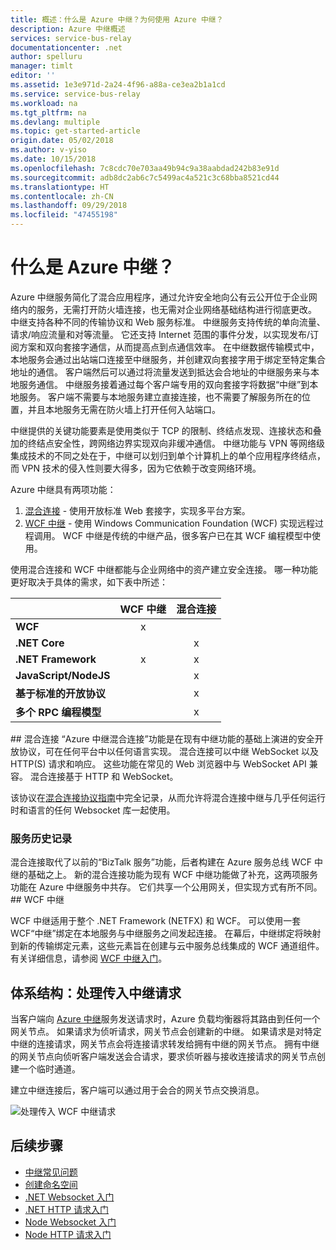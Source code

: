 ```yaml
---
title: 概述：什么是 Azure 中继？为何使用 Azure 中继？
description: Azure 中继概述
services: service-bus-relay
documentationcenter: .net
author: spelluru
manager: timlt
editor: ''
ms.assetid: 1e3e971d-2a24-4f96-a88a-ce3ea2b1a1cd
ms.service: service-bus-relay
ms.workload: na
ms.tgt_pltfrm: na
ms.devlang: multiple
ms.topic: get-started-article
origin.date: 05/02/2018
ms.author: v-yiso
ms.date: 10/15/2018
ms.openlocfilehash: 7c8cdc70e703aa49b94c9a38aabdad242b83e91d
ms.sourcegitcommit: adb8dc2ab6c7c5499ac4a521c3c68bba8521cd44
ms.translationtype: HT
ms.contentlocale: zh-CN
ms.lasthandoff: 09/29/2018
ms.locfileid: "47455198"
---
```

# <a name="what-is-azure-relay"></a>什么是 Azure 中继？
Azure 中继服务简化了混合应用程序，通过允许安全地向公有云公开位于企业网络内的服务，无需打开防火墙连接，也无需对企业网络基础结构进行彻底更改。 中继支持各种不同的传输协议和 Web 服务标准。
中继服务支持传统的单向流量、请求/响应流量和对等流量。 它还支持 Internet 范围的事件分发，以实现发布/订阅方案和双向套接字通信，从而提高点到点通信效率。 在中继数据传输模式中，本地服务会通过出站端口连接至中继服务，并创建双向套接字用于绑定至特定集合地址的通信。 客户端然后可以通过将流量发送到抵达会合地址的中继服务来与本地服务通信。 中继服务接着通过每个客户端专用的双向套接字将数据“中继”到本地服务。 客户端不需要与本地服务建立直接连接，也不需要了解服务所在的位置，并且本地服务无需在防火墙上打开任何入站端口。

中继提供的关键功能要素是使用类似于 TCP 的限制、终结点发现、连接状态和叠加的终结点安全性，跨网络边界实现双向非缓冲通信。 中继功能与 VPN 等网络级集成技术的不同之处在于，中继可以划归到单个计算机上的单个应用程序终结点，而 VPN 技术的侵入性则要大得多，因为它依赖于改变网络环境。

Azure 中继具有两项功能：

1. [混合连接](#hybrid-connections) - 使用开放标准 Web 套接字，实现多平台方案。
2. [WCF 中继](#wcf-relays) - 使用 Windows Communication Foundation (WCF) 实现远程过程调用。 WCF 中继是传统的中继产品，很多客户已在其 WCF 编程模型中使用。

使用混合连接和 WCF 中继都能与企业网络中的资产建立安全连接。 哪一种功能更好取决于具体的需求，如下表中所述：

|  | WCF 中继 | 混合连接 |
| --- |:---:|:---:|
| **WCF** |x | |
| **.NET Core** | |x |
| **.NET Framework** |x |x |
| **JavaScript/NodeJS** | |x |
| **基于标准的开放协议** | |x |
| **多个 RPC 编程模型** | |x |

##<a name="hybrid-connections"></a> 混合连接
“Azure 中继混合连接”功能是在现有中继功能的基础上演进的安全开放协议，可在任何平台中以任何语言实现。 混合连接可以中继 WebSocket 以及 HTTP(S) 请求和响应。 这些功能在常见的 Web 浏览器中与 WebSocket API 兼容。 混合连接基于 HTTP 和 WebSocket。

该协议在[混合连接协议指南](relay-hybrid-connections-protocol.md)中完全记录，从而允许将混合连接中继与几乎任何运行时和语言的任何 Websocket 库一起使用。

### <a name="service-history"></a>服务历史记录
混合连接取代了以前的“BizTalk 服务”功能，后者构建在 Azure 服务总线 WCF 中继的基础之上。 新的混合连接功能为现有 WCF 中继功能做了补充，这两项服务功能在 Azure 中继服务中共存。 它们共享一个公用网关，但实现方式有所不同。
##<a name="wcf-relays"></a> WCF 中继

WCF 中继适用于整个 .NET Framework (NETFX) 和 WCF。 可以使用一套 WCF“中继”绑定在本地服务与中继服务之间发起连接。 在幕后，中继绑定将映射到新的传输绑定元素，这些元素旨在创建与云中服务总线集成的 WCF 通道组件。 有关详细信息，请参阅 [WCF 中继入门](relay-wcf-dotnet-get-started.md)。

## <a name="architecture-processing-of-incoming-relay-requests"></a>体系结构：处理传入中继请求
当客户端向 [Azure 中继](/service-bus-relay/)服务发送请求时，Azure 负载均衡器将其路由到任何一个网关节点。 如果请求为侦听请求，网关节点会创建新的中继。 如果请求是对特定中继的连接请求，网关节点会将连接请求转发给拥有中继的网关节点。 拥有中继的网关节点向侦听客户端发送会合请求，要求侦听器与接收连接请求的网关节点创建一个临时通道。

建立中继连接后，客户端可以通过用于会合的网关节点交换消息。

![处理传入 WCF 中继请求](./media/relay-what-is-it/ic690645.png)

## <a name="next-steps"></a>后续步骤

* [中继常见问题](relay-faq.md)
* [创建命名空间](relay-create-namespace-portal.md)
* [.NET Websocket 入门](relay-hybrid-connections-dotnet-get-started.md)
* [.NET HTTP 请求入门](relay-hybrid-connections-http-requests-dotnet-get-started.md)
* [Node Websocket 入门](relay-hybrid-connections-node-get-started.md)
* [Node HTTP 请求入门](relay-hybrid-connections-http-requests-node-get-started.md)

